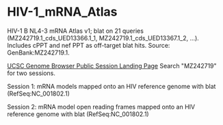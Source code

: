 # HIV-1_mRNA_Atlas

HIV-1 B NL4-3 mRNA Atlas v1; blat on 21 queries (MZ242719.1_cds_UED13366.1_1, MZ242719.1_cds_UED13367.1_2, ...). Includes cPPT and nef PPT as off-target blat hits. Source: GenBank:MZ242719.1.

[UCSC Genome Browser Public Session Landing Page](https://genome.ucsc.edu/cgi-bin/hgPublicSessions?hgsid=2408999235_6Poc6QfCmUcyIc8M7V7iJCFDMI2v) Search "MZ242719" for two sessions.

Session 1: mRNA models mapped onto an HIV reference genome with blat (RefSeq:NC_001802.1)

Session 2: mRNA model open reading frames mapped onto an HIV reference genome with blat (RefSeq:NC_001802.1)
